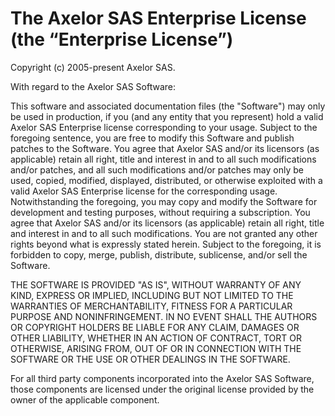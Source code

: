 # The Axelor SAS Enterprise License (the “Enterprise License”)

Copyright (c) 2005-present Axelor SAS.

With regard to the Axelor SAS Software:

This software and associated documentation files (the "Software") may only be used in production, if
you (and any entity that you represent) hold a valid Axelor SAS Enterprise license corresponding to your
usage. Subject to the foregoing sentence, you are free to modify this Software and publish patches
to the Software. You agree that Axelor SAS and/or its licensors (as applicable) retain all right, title and
interest in and to all such modifications and/or patches, and all such modifications and/or patches
may only be used, copied, modified, displayed, distributed, or otherwise exploited with a valid Axelor SAS
Enterprise license for the corresponding usage. Notwithstanding the foregoing, you may copy and
modify the Software for development and testing purposes, without requiring a subscription. You
agree that Axelor SAS and/or its licensors (as applicable) retain all right, title and interest in and to
all such modifications. You are not granted any other rights beyond what is expressly stated herein.
Subject to the foregoing, it is forbidden to copy, merge, publish, distribute, sublicense, and/or
sell the Software.

THE SOFTWARE IS PROVIDED "AS IS", WITHOUT WARRANTY OF ANY KIND, EXPRESS OR IMPLIED, INCLUDING BUT
NOT LIMITED TO THE WARRANTIES OF MERCHANTABILITY, FITNESS FOR A PARTICULAR PURPOSE AND
NONINFRINGEMENT. IN NO EVENT SHALL THE AUTHORS OR COPYRIGHT HOLDERS BE LIABLE FOR ANY CLAIM, DAMAGES
OR OTHER LIABILITY, WHETHER IN AN ACTION OF CONTRACT, TORT OR OTHERWISE, ARISING FROM, OUT OF OR IN
CONNECTION WITH THE SOFTWARE OR THE USE OR OTHER DEALINGS IN THE SOFTWARE.

For all third party components incorporated into the Axelor SAS Software, those components are licensed
under the original license provided by the owner of the applicable component.
